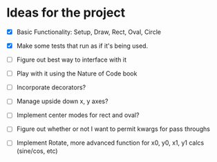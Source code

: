 # Ideas for the project

- [x] Basic Functionality: Setup, Draw, Rect, Oval, Circle
- [x] Make some tests that run as if it's being used.
- [ ] Figure out best way to interface with it
- [ ] Play with it using the Nature of Code book
- [ ] Incorporate decorators?
- [ ] Manage upside down x, y axes?
- [ ] Implement center modes for rect and oval?
- [ ] Figure out whether or not I want to permit kwargs for pass throughs
- [ ] Implement Rotate, more advanced function for x0, y0, x1, y1 calcs (sine/cos, etc)

